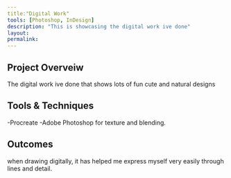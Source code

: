 ```yaml
---
title:"Digital Work"
tools: [Photoshop, InDesign]
description: "This is showcasing the digital work ive done"
layout:
permalink:
---
```


## Project Overveiw

The digital work ive done that shows lots of fun cute and natural designs 

## Tools & Techniques 

-Procreate 
-Adobe Photoshop for texture and blending.

## Outcomes

when drawing digitally, it has helped me express myself very easily through lines and detail.